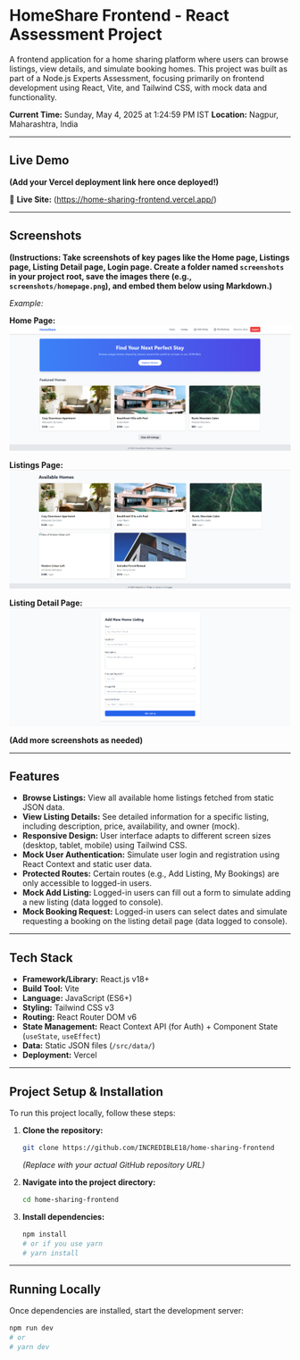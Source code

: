 # HomeShare Frontend - React Assessment Project


A frontend application for a home sharing platform where users can browse listings, view details, and simulate booking homes. This project was built as part of a Node.js Experts Assessment, focusing primarily on frontend development using React, Vite, and Tailwind CSS, with mock data and functionality.

**Current Time:** Sunday, May 4, 2025 at 1:24:59 PM IST
**Location:** Nagpur, Maharashtra, India

---

## Live Demo

**(Add your Vercel deployment link here once deployed!)**

🔗 **Live Site:** (https://home-sharing-frontend.vercel.app/)

---

## Screenshots

**(Instructions: Take screenshots of key pages like the Home page, Listings page, Listing Detail page, Login page. Create a folder named `screenshots` in your project root, save the images there (e.g., `screenshots/homepage.png`), and embed them below using Markdown.)**

*Example:*

**Home Page:**
![Home Page Screenshot](screenshots\homepage.png)

**Listings Page:**
![Listings Page Screenshot](screenshots\listings.png)

**Listing Detail Page:**
![Listing Detail Page Screenshot](screenshots\newlisting.png)

**(Add more screenshots as needed)**

---

## Features

* **Browse Listings:** View all available home listings fetched from static JSON data.
* **View Listing Details:** See detailed information for a specific listing, including description, price, availability, and owner (mock).
* **Responsive Design:** User interface adapts to different screen sizes (desktop, tablet, mobile) using Tailwind CSS.
* **Mock User Authentication:** Simulate user login and registration using React Context and static user data.
* **Protected Routes:** Certain routes (e.g., Add Listing, My Bookings) are only accessible to logged-in users.
* **Mock Add Listing:** Logged-in users can fill out a form to simulate adding a new listing (data logged to console).
* **Mock Booking Request:** Logged-in users can select dates and simulate requesting a booking on the listing detail page (data logged to console).

---

## Tech Stack

* **Framework/Library:** React.js v18+
* **Build Tool:** Vite
* **Language:** JavaScript (ES6+)
* **Styling:** Tailwind CSS v3
* **Routing:** React Router DOM v6
* **State Management:** React Context API (for Auth) + Component State (`useState`, `useEffect`)
* **Data:** Static JSON files (`/src/data/`)
* **Deployment:** Vercel

---

## Project Setup & Installation

To run this project locally, follow these steps:

1.  **Clone the repository:**
    ```bash
    git clone https://github.com/INCREDIBLE18/home-sharing-frontend
    ```
    *(Replace with your actual GitHub repository URL)*

2.  **Navigate into the project directory:**
    ```bash
    cd home-sharing-frontend
    ```

3.  **Install dependencies:**
    ```bash
    npm install
    # or if you use yarn
    # yarn install
    ```

---

## Running Locally

Once dependencies are installed, start the development server:

```bash
npm run dev
# or
# yarn dev

